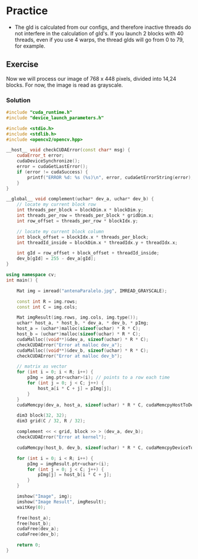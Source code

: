 # Practice

- The gId is calculated from our configs, and therefore inactive threads do not interfere in the calculation of gId's. If you launch 2 blocks with 40 threads, even if you use 4 warps, the thread gIds will go from 0 to 79, for example.

## Exercise

Now we will process our image of 768 x 448 pixels, divided into 14,24 blocks. For now, the image is read as grayscale.

### Solution

```c++
#include "cuda_runtime.h"
#include "device_launch_parameters.h"

#include <stdio.h>
#include <stdlib.h>
#include <opencv2/opencv.hpp>

__host__ void checkCUDAError(const char* msg) {
	cudaError_t error;
	cudaDeviceSynchronize();
	error = cudaGetLastError();
	if (error != cudaSuccess) {
		printf("ERROR %d: %s (%s)\n", error, cudaGetErrorString(error), msg);
	}
}

__global__ void complement(uchar* dev_a, uchar* dev_b) {
	// locate my current block row
	int threads_per_block = blockDim.x * blockDim.y;
	int threads_per_row = threads_per_block * gridDim.x;
	int row_offset = threads_per_row * blockIdx.y;

	// locate my current block column
	int block_offset = blockIdx.x * threads_per_block;
	int threadId_inside = blockDim.x * threadIdx.y + threadIdx.x;

	int gId = row_offset + block_offset + threadId_inside;
	dev_b[gId] = 255 - dev_a[gId];
}

using namespace cv;
int main() {

	Mat img = imread("antenaParalelo.jpg", IMREAD_GRAYSCALE);

	const int R = img.rows;
	const int C = img.cols;

	Mat imgResult(img.rows, img.cols, img.type());
	uchar* host_a, * host_b, * dev_a, * dev_b, * pImg;
	host_a = (uchar*)malloc(sizeof(uchar) * R * C);
	host_b = (uchar*)malloc(sizeof(uchar) * R * C);
	cudaMalloc((void**)&dev_a, sizeof(uchar) * R * C);
	checkCUDAError("Error at malloc dev_a");
	cudaMalloc((void**)&dev_b, sizeof(uchar) * R * C);
	checkCUDAError("Error at malloc dev_b");

	// matrix as vector
	for (int i = 0; i < R; i++) {
		pImg = img.ptr<uchar>(i); // points to a row each time
		for (int j = 0; j < C; j++) {
			host_a[i * C + j] = pImg[j];
		}
	}
	cudaMemcpy(dev_a, host_a, sizeof(uchar) * R * C, cudaMemcpyHostToDevice);

	dim3 block(32, 32);
	dim3 grid(C / 32, R / 32);

	complement << < grid, block >> > (dev_a, dev_b);
	checkCUDAError("Error at kernel");

	cudaMemcpy(host_b, dev_b, sizeof(uchar) * R * C, cudaMemcpyDeviceToHost);

	for (int i = 0; i < R; i++) {
		pImg = imgResult.ptr<uchar>(i); 
		for (int j = 0; j < C; j++) {
			pImg[j] = host_b[i * C + j];
		}
	}

	imshow("Image", img);
	imshow("Image Result", imgResult);
	waitKey(0); 

	free(host_a);
	free(host_b);
	cudaFree(dev_a);
	cudaFree(dev_b);

	return 0;
}
```